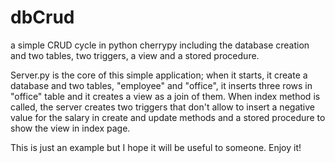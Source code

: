 # dbCrud
a simple CRUD cycle in python cherrypy including the database creation and two tables, two triggers, a view and a stored procedure.

Server.py is the core of this simple application; when it starts, it create a database and two tables, "employee" and "office", it inserts three rows in "office" table and it creates a view as a join of them.
When index method is called, the server creates two triggers that don't allow to insert a negative value for the salary in create and update methods and a stored procedure to show the view in index page.

This is just an example but I hope it will be useful to someone.
Enjoy it!

